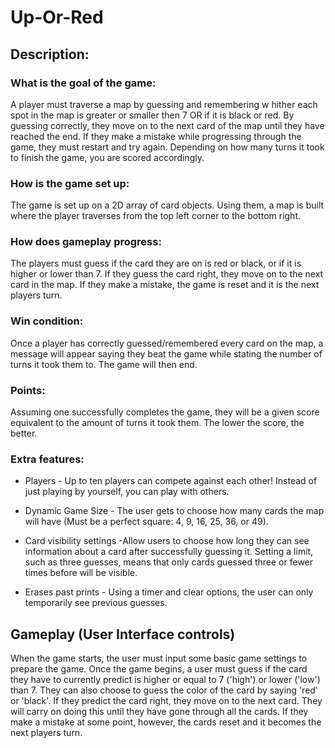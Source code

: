# Up-Or-Red

## Description:

### What is the goal of the game:

A player must traverse a map by guessing and remembering w
hither each spot in the map is greater or smaller then 7 OR if it is black or red. By guessing correctly, they move on to the next card of the map until they have reached the end. If they make a mistake while progressing through the game, they must restart and try again. Depending on how many turns it took to finish the game, you are scored accordingly.

### How is the game set up:
The game is set up on a 2D array of card objects. Using them, a map is built where the player traverses from the top left corner to the bottom right. 
	
### How does gameplay progress:
The players must guess if the card they are on is red or black, or if it is higher or lower than 7. If they guess the card right, they move on to the next card in the map. If they make a mistake, the game is reset and it is the next players turn. 
	
### Win condition:
Once a player has correctly guessed/remembered every card on the map, a message will appear saying they beat the game while stating the number of turns it took them to. The game will then end. 

### Points:
Assuming one successfully completes the game, they will be a given score equivalent to the amount of turns it took them. The lower the score, the better. 

### Extra features:
- Players - Up to ten players can compete against each other! Instead of just playing by yourself, you can play with others. 
	
- Dynamic Game Size - The user gets to choose how many cards the map will have (Must be a perfect square: 4, 9, 16, 25, 36, or 49). 
	
- Card visibility settings -Allow users to choose how long they can see information about a card after successfully guessing it. Setting a limit, such as three guesses, means that only cards guessed three or fewer times before will be visible.
	
- Erases past prints - Using a timer and clear options, the user can only temporarily see previous guesses. 
	
	
	
## Gameplay (User Interface controls)
When the game starts, the user must input some basic game settings to prepare the game. Once the game begins, a user must guess if the card they have to currently predict is higher or equal to 7 ('high') or lower ('low') than 7. They can also choose to guess the color of the card by saying 'red' or 'black'. If they predict the card right, they move on to the next card. They will carry on doing this until they have gone through all the cards. If they make a mistake at some point, however, the cards reset and it becomes the next players turn. 


